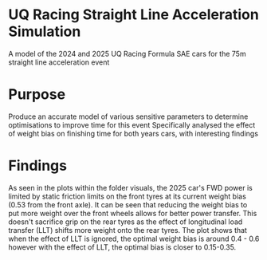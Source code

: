 # UQ Racing Straight Line Acceleration Simulation
A model of the 2024 and 2025 UQ Racing Formula SAE cars for the 75m straight line acceleration event

# Purpose
Produce an accurate model of various sensitive parameters to determine optimisations to improve time for this event
Specifically analysed the effect of weight bias on finishing time for both years cars, with interesting findings

# Findings
As seen in the plots within the folder visuals, the 2025 car's FWD power is limited by static friction limits on the front tyres at its current weight bias (0.53 from the front axle).
It can be seen that reducing the weight bias to put more weight over the front wheels allows for better power transfer. This doesn't sacrifice grip on the rear tyres as the effect of longitudinal load transfer (LLT) shifts more weight onto the rear tyres. The plot shows that when the effect of LLT is ignored, the optimal weight bias is around 0.4 - 0.6 however with the effect of LLT, the optimal bias is closer to 0.15-0.35.



